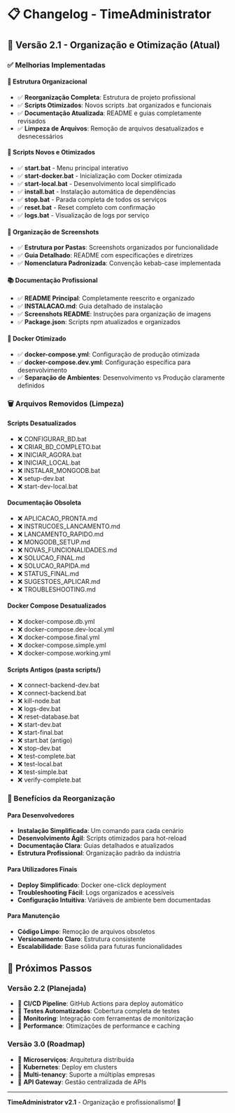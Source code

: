 # 📋 Changelog - TimeAdministrator

## 🚀 Versão 2.1 - Organização e Otimização (Atual)

### ✅ Melhorias Implementadas

#### 📁 Estrutura Organizacional
- ✅ **Reorganização Completa**: Estrutura de projeto profissional
- ✅ **Scripts Otimizados**: Novos scripts .bat organizados e funcionais
- ✅ **Documentação Atualizada**: README e guias completamente revisados
- ✅ **Limpeza de Arquivos**: Remoção de arquivos desatualizados e desnecessários

#### 🔧 Scripts Novos e Otimizados
- ✅ **start.bat** - Menu principal interativo
- ✅ **start-docker.bat** - Inicialização com Docker otimizada
- ✅ **start-local.bat** - Desenvolvimento local simplificado
- ✅ **install.bat** - Instalação automática de dependências
- ✅ **stop.bat** - Parada completa de todos os serviços
- ✅ **reset.bat** - Reset completo com confirmação
- ✅ **logs.bat** - Visualização de logs por serviço

#### 📸 Organização de Screenshots
- ✅ **Estrutura por Pastas**: Screenshots organizados por funcionalidade
- ✅ **Guia Detalhado**: README com especificações e diretrizes
- ✅ **Nomenclatura Padronizada**: Convenção kebab-case implementada

#### 📚 Documentação Profissional
- ✅ **README Principal**: Completamente reescrito e organizado
- ✅ **INSTALACAO.md**: Guia detalhado de instalação
- ✅ **Screenshots README**: Instruções para organização de imagens
- ✅ **Package.json**: Scripts npm atualizados e organizados

#### 🐳 Docker Otimizado
- ✅ **docker-compose.yml**: Configuração de produção otimizada
- ✅ **docker-compose.dev.yml**: Configuração específica para desenvolvimento
- ✅ **Separação de Ambientes**: Desenvolvimento vs Produção claramente definidos

### 🗑️ Arquivos Removidos (Limpeza)

#### Scripts Desatualizados
- ❌ CONFIGURAR_BD.bat
- ❌ CRIAR_BD_COMPLETO.bat
- ❌ INICIAR_AGORA.bat
- ❌ INICIAR_LOCAL.bat
- ❌ INSTALAR_MONGODB.bat
- ❌ setup-dev.bat
- ❌ start-dev-local.bat

#### Documentação Obsoleta
- ❌ APLICACAO_PRONTA.md
- ❌ INSTRUCOES_LANCAMENTO.md
- ❌ LANCAMENTO_RAPIDO.md
- ❌ MONGODB_SETUP.md
- ❌ NOVAS_FUNCIONALIDADES.md
- ❌ SOLUCAO_FINAL.md
- ❌ SOLUCAO_RAPIDA.md
- ❌ STATUS_FINAL.md
- ❌ SUGESTOES_APLICAR.md
- ❌ TROUBLESHOOTING.md

#### Docker Compose Desatualizados
- ❌ docker-compose.db.yml
- ❌ docker-compose.dev-local.yml
- ❌ docker-compose.final.yml
- ❌ docker-compose.simple.yml
- ❌ docker-compose.working.yml

#### Scripts Antigos (pasta scripts/)
- ❌ connect-backend-dev.bat
- ❌ connect-backend.bat
- ❌ kill-node.bat
- ❌ logs-dev.bat
- ❌ reset-database.bat
- ❌ start-dev.bat
- ❌ start-final.bat
- ❌ start.bat (antigo)
- ❌ stop-dev.bat
- ❌ test-complete.bat
- ❌ test-local.bat
- ❌ test-simple.bat
- ❌ verify-complete.bat

### 🎯 Benefícios da Reorganização

#### Para Desenvolvedores
- **Instalação Simplificada**: Um comando para cada cenário
- **Desenvolvimento Ágil**: Scripts otimizados para hot-reload
- **Documentação Clara**: Guias detalhados e atualizados
- **Estrutura Profissional**: Organização padrão da indústria

#### Para Utilizadores Finais
- **Deploy Simplificado**: Docker one-click deployment
- **Troubleshooting Fácil**: Logs organizados e acessíveis
- **Configuração Intuitiva**: Variáveis de ambiente bem documentadas

#### Para Manutenção
- **Código Limpo**: Remoção de arquivos obsoletos
- **Versionamento Claro**: Estrutura consistente
- **Escalabilidade**: Base sólida para futuras funcionalidades

## 🔮 Próximos Passos

### Versão 2.2 (Planejada)
- 🔄 **CI/CD Pipeline**: GitHub Actions para deploy automático
- 🔄 **Testes Automatizados**: Cobertura completa de testes
- 🔄 **Monitoring**: Integração com ferramentas de monitorização
- 🔄 **Performance**: Otimizações de performance e caching

### Versão 3.0 (Roadmap)
- 🔄 **Microserviços**: Arquitetura distribuída
- 🔄 **Kubernetes**: Deploy em clusters
- 🔄 **Multi-tenancy**: Suporte a múltiplas empresas
- 🔄 **API Gateway**: Gestão centralizada de APIs

---

**TimeAdministrator v2.1** - Organização e profissionalismo! 🚀